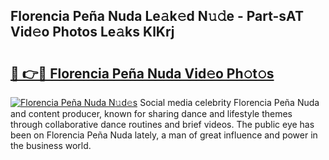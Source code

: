 ## Florencia Peña Nuda Le𝚊k𝚎d N𝚞𝚍e - Part-sAT Vid𝚎o Photos Le𝚊ks KlKrj

# <h2><a href="http://fbbgyba.evod.top/?m=Florencia+Pe%c3%b1a+Nuda">🔗 👉🔴 Florencia Peña Nuda Vid𝚎o Ph𝚘t𝚘s</a></h2>

[![Florencia Peña Nuda N𝚞d𝚎s](https://i.imgur.com/8V9OHl7.gif)](http://fbbgyba.evod.top/?m=Florencia+Pe%c3%b1a+Nuda)
Social media celebrity Florencia Peña Nuda and content producer, known for sharing dance and lifestyle themes through collaborative dance routines and brief videos. The public eye has been on Florencia Peña Nuda lately, a man of great influence and power in the business world. 
